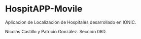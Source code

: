 # HospitAPP-Movile

Aplicacion de Localización de Hospitales desarrollado en IONIC.

Nicolás Castillo y Patricio González.
Sección 08D.
